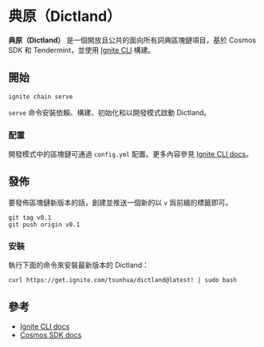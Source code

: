 # 典原（Dictland）

**典原（Dictland）** 是一個開放且公共的面向所有詞典區塊鏈項目，基於 Cosmos SDK 和 Tendermint，並使用 [Ignite CLI](https://ignite.com/cli) 構建。

## 開始

```
ignite chain serve
```

`serve` 命令安裝依賴、構建、初始化和以開發模式啟動 Dictland。

### 配置

開發模式中的區塊鏈可通過 `config.yml` 配置。更多內容參見 [Ignite CLI docs](https://docs.ignite.com)。

## 發佈

要發佈區塊鏈新版本的話，創建並推送一個新的以 `v` 爲前綴的標籤即可。

```
git tag v0.1
git push origin v0.1
```

### 安裝

執行下面的命令來安裝最新版本的 Dictland：

```
curl https://get.ignite.com/tsunhua/dictland@latest! | sudo bash
```

## 參考

- [Ignite CLI docs](https://docs.ignite.com)
- [Cosmos SDK docs](https://docs.cosmos.network)
